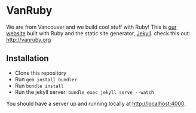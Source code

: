 # VanRuby

We are from Vancouver and we build cool stuff with Ruby! This is [our website](http://vanruby.org) built with Ruby and the static site generator, [Jekyll](http://jekyllrb.com/).
check this out:
http://vanruby.org

## Installation

- Clone this repository
- Run `gem install bundler`
- Run `bundle install`
- Run the jekyll server: `bundle exec jekyll serve --watch`

You should have a server up and running locally at <http://localhost:4000>.
